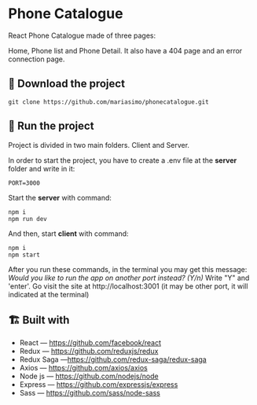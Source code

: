 # Phone Catalogue

React Phone Catalogue made of three pages: 

Home, Phone list and Phone Detail. It also have a 404 page and an error connection page.



## 📁 Download the project 

```
git clone https://github.com/mariasimo/phonecatalogue.git
```


## 🚀 Run the project

Project is divided in two main folders. Client and Server.

In order to start the project, you have to create a .env file at the **server** folder and write in it:

```
PORT=3000
```


Start the **server** with command:

```
npm i
npm run dev
```

And then, start **client** with command:

```
npm i
npm start
```
After you run these commands, in the terminal you may get this message: *Would you like to run the app on another port instead? (Y/n)* Write "Y" and 'enter'. 
Go visit the site at http://localhost:3001 (it may be other port, it will indicated at the terminal)


## 🏗 Built with

- React — https://github.com/facebook/react
- Redux — https://github.com/reduxjs/redux
- Redux Saga —https://github.com/redux-saga/redux-saga
- Axios — https://github.com/axios/axios
- Node js — https://github.com/nodejs/node
- Express — https://github.com/expressjs/express
- Sass — https://github.com/sass/node-sass
